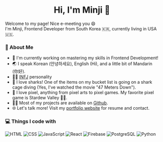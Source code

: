<div align='center'><h1> Hi, I'm Minji 👋 </h1></div>
Welcome to my page! Nice e-meeting you 😄 <br>
I'm Minji, Frontend Developer from South Korea 🇰🇷, currently living in USA 🇺🇸. <br>
<h3> 🧐 About Me </h3>
<ul>
  <li> 🔭 I'm currently working on mastering my skills in Frontend Development!</li>
  <li> 🌏 I speak Korean (안녕하세요), English (Hi), and a little bit of Mandarin (你好).</li>
  <li> 👨‍🔬 <a href="https://www.16personalities.com/infj-personality" target="_blank">INFJ</a> personality</li>
  <li> 🦈 I love sharks! One of the items on my bucket list is going on a shark cage diving (Yes, I've watched the movie "47 Meters Down").</li>
  <li> 👾 I love pixel, anything from pixel arts to pixel games. My favorite pixel game is Stardew Valley 👩‍🌾. </li>
  <li> 👨‍💻 Most of my projects are available on <a href="https://github.com/mjmax75" target="_blank">Github</a>.</li>
  <li> 🌐 Let's talk more! Visit my <a href="http://minjishon.com/" target="_blank">portfolio website</a> for resume and contact.</li>
</ul>

<h3> 💻 Things I code with </h3>
<p>
<img alt="HTML" src="https://img.shields.io/badge/-HTML-E34F26?style=flat-square&logo=html5&logoColor=white" />
<img alt="CSS" src="https://img.shields.io/badge/-CSS-1572B6?style=flat-square&logo=css3&logoColor=white" />
<img alt="JavaScript" src="https://img.shields.io/badge/-JavaScript-F7DF1E?style=flat-square&logo=javascript&logoColor=white" />
<img alt="React" src="https://img.shields.io/badge/-React-61dafb?style=flat-square&logo=react&logoColor=white" />
<img alt="Firebase" src="https://img.shields.io/badge/-Firebase-FFCA28?style=flat-square&logo=firebase&logoColor=white" />
<img alt="PostgreSQL" src="https://img.shields.io/badge/-PostgreSQL-4169E1?style=flat-square&logo=postgresql&logoColor=white" />
<img alt="Python" src="https://img.shields.io/badge/-Python-3776AB?style=flat-square&logo=python&logoColor=white" />
</p>
